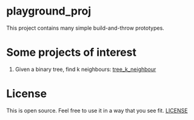 # playground_proj
This project contains many simple build-and-throw prototypes.

# Some projects of interest

1. Given a binary tree, find k neighbours: [tree_k_neighbour](https://github.com/knrajago/playground_proj/tree/master/tree_k_neighbour)

# License
This is open source. Feel free to use it in a way that you see fit. [LICENSE](https://github.com/knrajago/playground_proj/blob/master/LICENSE)